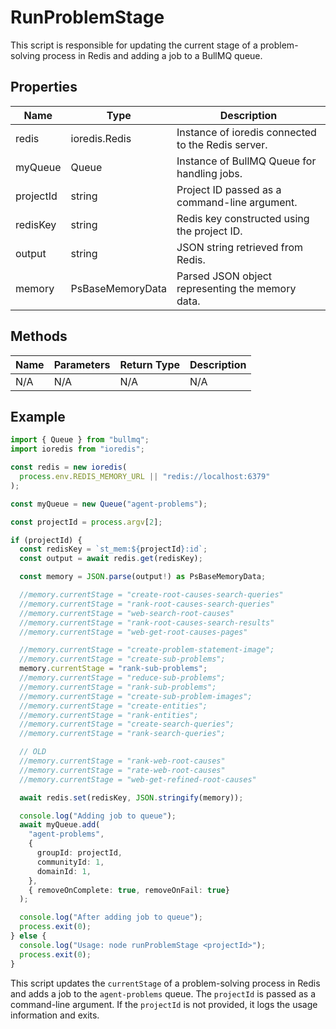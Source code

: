 # RunProblemStage

This script is responsible for updating the current stage of a problem-solving process in Redis and adding a job to a BullMQ queue.

## Properties

| Name       | Type   | Description                                      |
|------------|--------|--------------------------------------------------|
| redis      | ioredis.Redis | Instance of ioredis connected to the Redis server. |
| myQueue    | Queue  | Instance of BullMQ Queue for handling jobs.      |
| projectId  | string | Project ID passed as a command-line argument.    |
| redisKey   | string | Redis key constructed using the project ID.      |
| output     | string | JSON string retrieved from Redis.                |
| memory     | PsBaseMemoryData | Parsed JSON object representing the memory data. |

## Methods

| Name       | Parameters        | Return Type | Description                 |
|------------|-------------------|-------------|-----------------------------|
| N/A        | N/A               | N/A         | N/A                         |

## Example

```typescript
import { Queue } from "bullmq";
import ioredis from "ioredis";

const redis = new ioredis(
  process.env.REDIS_MEMORY_URL || "redis://localhost:6379"
);

const myQueue = new Queue("agent-problems");

const projectId = process.argv[2];

if (projectId) {
  const redisKey = `st_mem:${projectId}:id`;
  const output = await redis.get(redisKey);

  const memory = JSON.parse(output!) as PsBaseMemoryData;

  //memory.currentStage = "create-root-causes-search-queries"
  //memory.currentStage = "rank-root-causes-search-queries"
  //memory.currentStage = "web-search-root-causes"
  //memory.currentStage = "rank-root-causes-search-results"
  //memory.currentStage = "web-get-root-causes-pages"

  //memory.currentStage = "create-problem-statement-image";
  //memory.currentStage = "create-sub-problems";
  memory.currentStage = "rank-sub-problems";
  //memory.currentStage = "reduce-sub-problems";
  //memory.currentStage = "rank-sub-problems";
  //memory.currentStage = "create-sub-problem-images";
  //memory.currentStage = "create-entities";
  //memory.currentStage = "rank-entities";
  //memory.currentStage = "create-search-queries";
  //memory.currentStage = "rank-search-queries";

  // OLD
  //memory.currentStage = "rank-web-root-causes"
  //memory.currentStage = "rate-web-root-causes"
  //memory.currentStage = "web-get-refined-root-causes"

  await redis.set(redisKey, JSON.stringify(memory));

  console.log("Adding job to queue");
  await myQueue.add(
    "agent-problems",
    {
      groupId: projectId,
      communityId: 1,
      domainId: 1,
    },
    { removeOnComplete: true, removeOnFail: true}
  );

  console.log("After adding job to queue");
  process.exit(0);
} else {
  console.log("Usage: node runProblemStage <projectId>");
  process.exit(0);
}
```

This script updates the `currentStage` of a problem-solving process in Redis and adds a job to the `agent-problems` queue. The `projectId` is passed as a command-line argument. If the `projectId` is not provided, it logs the usage information and exits.